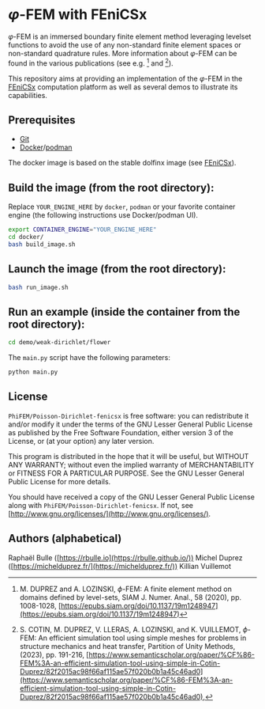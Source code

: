 # $\varphi$-FEM with FEniCSx

$\varphi$-FEM is an immersed boundary finite element method leveraging levelset functions to avoid the use of any non-standard finite element spaces or non-standard quadrature rules.
More information about $\varphi$-FEM can be found in the various publications (see e.g. [^1] and [^2]).

This repository aims at providing an implementation of the $\varphi$-FEM in the [FEniCSx](https://fenicsproject.org/) computation platform as well as several demos to illustrate its capabilities.

[^1]: M. DUPREZ and A. LOZINSKI, $\phi$-FEM: A finite element method on domains defined by level-sets, SIAM J. Numer. Anal., 58 (2020), pp. 1008-1028, [https://epubs.siam.org/doi/10.1137/19m1248947](https://epubs.siam.org/doi/10.1137/19m1248947)
[^2]: S. COTIN, M. DUPREZ, V. LLERAS, A. LOZINSKI, and K. VUILLEMOT, $\phi$-FEM: An efficient simulation tool using simple meshes for problems in structure mechanics and heat transfer, Partition of Unity Methods, (2023), pp. 191-216, [https://www.semanticscholar.org/paper/%CF%86-FEM%3A-an-efficient-simulation-tool-using-simple-in-Cotin-Duprez/82f2015ac98f66af115ae57f020b0b1a45c46ad0](https://www.semanticscholar.org/paper/%CF%86-FEM%3A-an-efficient-simulation-tool-using-simple-in-Cotin-Duprez/82f2015ac98f66af115ae57f020b0b1a45c46ad0),

## Prerequisites

- [Git](https://git-scm.com/)
- [Docker](https://www.docker.com/)/[podman](https://podman.io/)

The docker image is based on the stable dolfinx image (see [FEniCSx](https://fenicsproject.org/)).

## Build the image (from the root directory):
Replace `YOUR_ENGINE_HERE` by `docker`, `podman` or your favorite container engine (the following instructions use Docker/podman UI).
```bash
export CONTAINER_ENGINE="YOUR_ENGINE_HERE"
cd docker/
bash build_image.sh
```

## Launch the image (from the root directory):
```bash
bash run_image.sh
```

## Run an example (inside the container from the root directory):
```bash
cd demo/weak-dirichlet/flower
```
The `main.py` script have the following parameters:
```bash
python main.py
```

## License

`PhiFEM/Poisson-Dirichlet-fenicsx` is free software: you can redistribute it and/or modify it under the terms of the GNU Lesser General Public License as published by the Free Software Foundation, either version 3 of the License, or (at your option) any later version.

This program is distributed in the hope that it will be useful, but WITHOUT ANY WARRANTY; without even the implied warranty of MERCHANTABILITY or FITNESS FOR A PARTICULAR PURPOSE. See the GNU Lesser General Public License for more details.

You should have received a copy of the GNU Lesser General Public License along with `PhiFEM/Poisson-Dirichlet-fenicsx`. If not, see [http://www.gnu.org/licenses/](http://www.gnu.org/licenses/).

## Authors (alphabetical)

Raphaël Bulle ([https://rbulle.io](https://rbulle.github.io/))
Michel Duprez ([https://michelduprez.fr/](https://michelduprez.fr/))
Killian Vuillemot